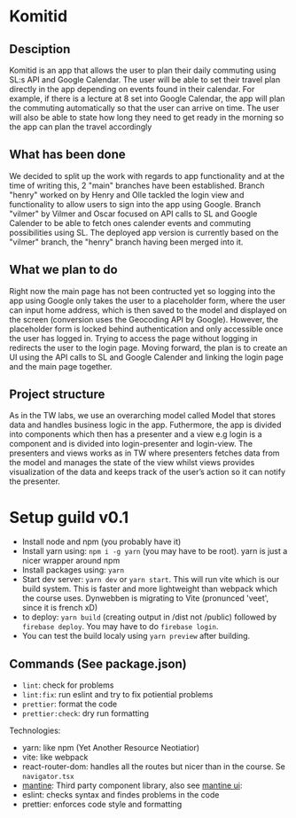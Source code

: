 # Komitid

## Desciption

Komitid is an app that allows the user to plan their daily commuting using SL:s API and Google Calendar. The user will be able to set their travel plan directly in the app depending on events found in their calendar. For example, if there is a lecture at 8 set into Google Calendar, the app will plan the
commuting automatically so that the user can arrive on time. The user will also be able to state how long they need to get ready in the morning so the app can plan the travel accordingly

## What has been done

We decided to split up the work with regards to app functionality and at the time of writing this, 2 "main" branches have been established. Branch "henry" worked on by Henry and Olle tackled the login view and functionality to allow users to sign into the app using Google. Branch "vilmer" by Vilmer and Oscar focused on API calls to SL and Google Calender to be able to fetch ones calender events and commuting possibilities using SL. The deployed app version is currently based on the "vilmer" branch, the "henry" branch having been merged into it.

## What we plan to do

Right now the main page has not been contructed yet so logging into the app using Google only takes the user to a placeholder form, where the user can input home address, which is then saved to the model and displayed on the screen (conversion uses the Geocoding API by Google). However, the placeholder form is locked behind authentication and only accessible once the user has logged in. Trying to access the page without logging in redirects the user to the login page. Moving forward, the plan is to create an UI using the API calls to SL and Google Calender and linking the login page and the main page together.

## Project structure

As in the TW labs, we use an overarching model called Model that stores data and handles business logic in the app. Futhermore, the app is divided into components which then has a presenter and a view e.g login is a component and is divided into login-presenter and login-view. The presenters and views works as in TW where presenters fetches data from the model and manages the state of the view whilst views provides visualization of the data and keeps track of the user’s action so it can notify the presenter.

# Setup guild v0.1

- Install node and npm (you probably have it)
- Install yarn using: `npm i -g yarn` (you may have to be root). yarn is just a nicer wrapper around npm
- Install packages using: `yarn`
- Start dev server: `yarn dev` or `yarn start`. This will run vite which is our build system. This is faster and more lightweight than webpack which the course uses. Dynwebben is migrating to Vite (pronunced 'veet', since it is french xD)
- to deploy: `yarn build` (creating output in /dist not /public) followed by `firebase deploy`. You may have to do `firebase login`.
- You can test the build localy using `yarn preview` after building.

## Commands (See package.json)

- `lint`: check for problems
- `lint:fix`: run eslint and try to fix potiential problems
- `prettier`: format the code
- `prettier:check`: dry run formatting

Technologies:

- yarn: like npm (Yet Another Resource Neotiatior)
- vite: like webpack
- react-router-dom: handles all the routes but nicer than in the course. Se `navigator.tsx`
- [mantine](https://mantine.dev): Third party component library, also see [mantine ui](https://ui.mantine.dev):
- eslint: checks syntax and findes problems in the code
- prettier: enforces code style and formatting
